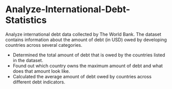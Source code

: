 # Analyze-International-Debt-Statistics
Analyze international debt data collected by The World Bank. The dataset contains information about the amount of debt (in USD) owed by developing countries across several categories.
- Determined the total amount of debt that is owed by the countries listed in the dataset.
- Found out which country owns the maximum amount of debt and what does that amount look like.
- Calculated the average amount of debt owed by countries across different debt indicators.
